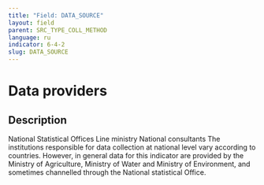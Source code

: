 ```yaml
---
title: "Field: DATA_SOURCE"
layout: field
parent: SRC_TYPE_COLL_METHOD
language: ru
indicator: 6-4-2
slug: DATA_SOURCE
---
```

# Data providers

## Description

National Statistical Offices Line ministry National consultants The institutions responsible for data collection at national level vary according to countries. However, in general data for this indicator are provided by the Ministry of Agriculture, Ministry of Water and Ministry of Environment, and sometimes channelled through the National statistical Office.